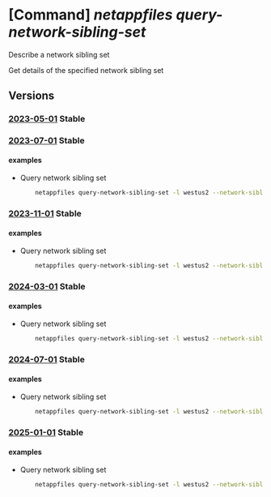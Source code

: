 # [Command] _netappfiles query-network-sibling-set_

Describe a network sibling set

Get details of the specified network sibling set

## Versions

### [2023-05-01](/Resources/mgmt-plane/L3N1YnNjcmlwdGlvbnMve30vcHJvdmlkZXJzL21pY3Jvc29mdC5uZXRhcHAvbG9jYXRpb25zL3t9L3F1ZXJ5bmV0d29ya3NpYmxpbmdzZXQ=/2023-05-01.xml) **Stable**

<!-- mgmt-plane /subscriptions/{}/providers/microsoft.netapp/locations/{}/querynetworksiblingset 2023-05-01 -->

### [2023-07-01](/Resources/mgmt-plane/L3N1YnNjcmlwdGlvbnMve30vcHJvdmlkZXJzL21pY3Jvc29mdC5uZXRhcHAvbG9jYXRpb25zL3t9L3F1ZXJ5bmV0d29ya3NpYmxpbmdzZXQ=/2023-07-01.xml) **Stable**

<!-- mgmt-plane /subscriptions/{}/providers/microsoft.netapp/locations/{}/querynetworksiblingset 2023-07-01 -->

#### examples

- Query network sibling set
    ```bash
        netappfiles query-network-sibling-set -l westus2 --network-sibling-set-id {SIBLIING_SET_ID} --subnet-id {SUBNET_ID}
    ```

### [2023-11-01](/Resources/mgmt-plane/L3N1YnNjcmlwdGlvbnMve30vcHJvdmlkZXJzL21pY3Jvc29mdC5uZXRhcHAvbG9jYXRpb25zL3t9L3F1ZXJ5bmV0d29ya3NpYmxpbmdzZXQ=/2023-11-01.xml) **Stable**

<!-- mgmt-plane /subscriptions/{}/providers/microsoft.netapp/locations/{}/querynetworksiblingset 2023-11-01 -->

#### examples

- Query network sibling set
    ```bash
        netappfiles query-network-sibling-set -l westus2 --network-sibling-set-id {SIBLIING_SET_ID} --subnet-id {SUBNET_ID}
    ```

### [2024-03-01](/Resources/mgmt-plane/L3N1YnNjcmlwdGlvbnMve30vcHJvdmlkZXJzL21pY3Jvc29mdC5uZXRhcHAvbG9jYXRpb25zL3t9L3F1ZXJ5bmV0d29ya3NpYmxpbmdzZXQ=/2024-03-01.xml) **Stable**

<!-- mgmt-plane /subscriptions/{}/providers/microsoft.netapp/locations/{}/querynetworksiblingset 2024-03-01 -->

#### examples

- Query network sibling set
    ```bash
        netappfiles query-network-sibling-set -l westus2 --network-sibling-set-id {SIBLIING_SET_ID} --subnet-id {SUBNET_ID}
    ```

### [2024-07-01](/Resources/mgmt-plane/L3N1YnNjcmlwdGlvbnMve30vcHJvdmlkZXJzL21pY3Jvc29mdC5uZXRhcHAvbG9jYXRpb25zL3t9L3F1ZXJ5bmV0d29ya3NpYmxpbmdzZXQ=/2024-07-01.xml) **Stable**

<!-- mgmt-plane /subscriptions/{}/providers/microsoft.netapp/locations/{}/querynetworksiblingset 2024-07-01 -->

#### examples

- Query network sibling set
    ```bash
        netappfiles query-network-sibling-set -l westus2 --network-sibling-set-id {SIBLIING_SET_ID} --subnet-id {SUBNET_ID}
    ```

### [2025-01-01](/Resources/mgmt-plane/L3N1YnNjcmlwdGlvbnMve30vcHJvdmlkZXJzL21pY3Jvc29mdC5uZXRhcHAvbG9jYXRpb25zL3t9L3F1ZXJ5bmV0d29ya3NpYmxpbmdzZXQ=/2025-01-01.xml) **Stable**

<!-- mgmt-plane /subscriptions/{}/providers/microsoft.netapp/locations/{}/querynetworksiblingset 2025-01-01 -->

#### examples

- Query network sibling set
    ```bash
        netappfiles query-network-sibling-set -l westus2 --network-sibling-set-id {SIBLIING_SET_ID} --subnet-id {SUBNET_ID}
    ```
